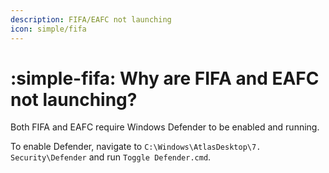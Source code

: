 ```yaml
---
description: FIFA/EAFC not launching
icon: simple/fifa
---
```


# :simple-fifa: Why are FIFA and EAFC not launching?

Both FIFA and EAFC require Windows Defender to be enabled and running.

To enable Defender, navigate to `C:\Windows\AtlasDesktop\7. Security\Defender` and run `Toggle Defender.cmd`.